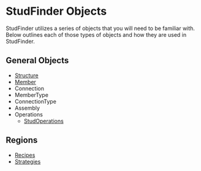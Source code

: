 # StudFinder Objects

StudFinder utilizes a series of objects that you will need to be familiar with.  Below outlines each of those types of objects and how they are used in StudFinder.

## General Objects

- [Structure](/Objects/Structure.md)
- [Member](/Objects/Member.md)
- Connection
- MemberType
- ConnectionType
- Assembly
- Operations
    - [StudOperations](/Objects/StudOperations.md)

## Regions
- [Recipes](Regions/Recipes.md)
- [Strategies](Regions/Strategies.md)